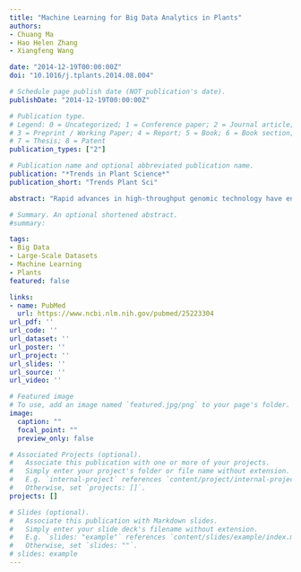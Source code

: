 ```yaml
---
title: "Machine Learning for Big Data Analytics in Plants"
authors:
- Chuang Ma
- Hao Helen Zhang
- Xiangfeng Wang

date: "2014-12-19T00:00:00Z"
doi: "10.1016/j.tplants.2014.08.004"

# Schedule page publish date (NOT publication's date).
publishDate: "2014-12-19T00:00:00Z"

# Publication type.
# Legend: 0 = Uncategorized; 1 = Conference paper; 2 = Journal article;
# 3 = Preprint / Working Paper; 4 = Report; 5 = Book; 6 = Book section;
# 7 = Thesis; 8 = Patent
publication_types: ["2"]

# Publication name and optional abbreviated publication name.
publication: "*Trends in Plant Science*"
publication_short: "Trends Plant Sci"

abstract: "Rapid advances in high-throughput genomic technology have enabled biology to enter the era of 'Big Data' (large datasets). The plant science community not only needs to build its own Big-Data-compatible parallel computing and data management infrastructures, but also to seek novel analytical paradigms to extract information from the overwhelming amounts of data. Machine learning offers promising computational and analytical solutions for the integrative analysis of large, heterogeneous and unstructured datasets on the Big-Data scale, and is gradually gaining popularity in biology. This review introduces the basic concepts and procedures of machine-learning applications and envisages how machine learning could interface with Big Data technology to facilitate basic research and biotechnology in the plant sciences."

# Summary. An optional shortened abstract.
#summary: 

tags:
- Big Data
- Large-Scale Datasets
- Machine Learning
- Plants
featured: false

links:
- name: PubMed
  url: https://www.ncbi.nlm.nih.gov/pubmed/25223304
url_pdf: ''
url_code: ''
url_dataset: ''
url_poster: ''
url_project: ''
url_slides: ''
url_source: ''
url_video: ''

# Featured image
# To use, add an image named `featured.jpg/png` to your page's folder. 
image:
  caption: ""
  focal_point: ""
  preview_only: false

# Associated Projects (optional).
#   Associate this publication with one or more of your projects.
#   Simply enter your project's folder or file name without extension.
#   E.g. `internal-project` references `content/project/internal-project/index.md`.
#   Otherwise, set `projects: []`.
projects: []

# Slides (optional).
#   Associate this publication with Markdown slides.
#   Simply enter your slide deck's filename without extension.
#   E.g. `slides: "example"` references `content/slides/example/index.md`.
#   Otherwise, set `slides: ""`.
# slides: example
---
```



